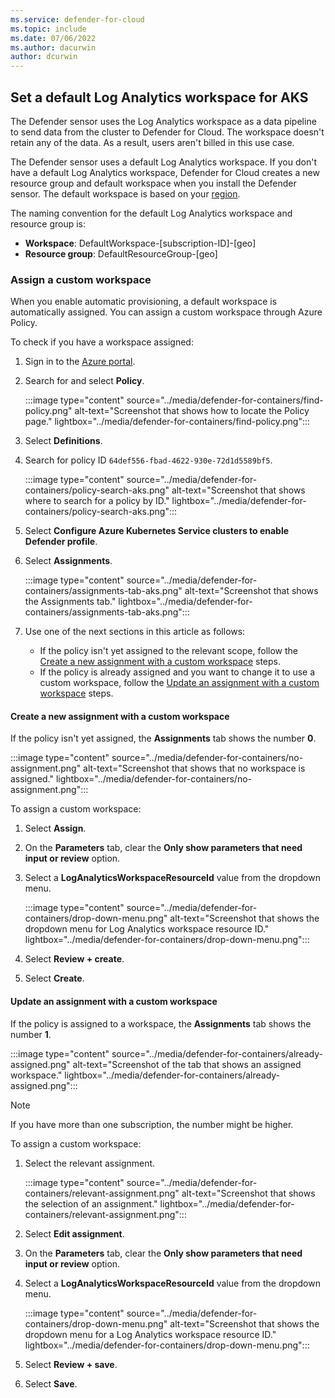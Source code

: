 ```yaml
---
ms.service: defender-for-cloud
ms.topic: include
ms.date: 07/06/2022
ms.author: dacurwin
author: dcurwin
---
```


## Set a default Log Analytics workspace for AKS

The Defender sensor uses the Log Analytics workspace as a data pipeline to send data from the cluster to Defender for Cloud. The workspace doesn't retain any of the data. As a result, users aren't billed in this use case.

The Defender sensor uses a default Log Analytics workspace. If you don't have a default Log Analytics workspace, Defender for Cloud creates a new resource group and default workspace when you install the Defender sensor. The default workspace is based on your [region](../faq-data-collection-agents.yml).

The naming convention for the default Log Analytics workspace and resource group is:

- **Workspace**: DefaultWorkspace-\[subscription-ID]-\[geo]
- **Resource group**: DefaultResourceGroup-\[geo]

### Assign a custom workspace

When you enable automatic provisioning, a default workspace is automatically assigned. You can assign a custom workspace through Azure Policy.

To check if you have a workspace assigned:

1. Sign in to the [Azure portal](https://portal.azure.com).

1. Search for and select **Policy**.

    :::image type="content" source="../media/defender-for-containers/find-policy.png" alt-text="Screenshot that shows how to locate the Policy page." lightbox="../media/defender-for-containers/find-policy.png":::

1. Select **Definitions**.

1. Search for policy ID `64def556-fbad-4622-930e-72d1d5589bf5`.

    :::image type="content" source="../media/defender-for-containers/policy-search-aks.png" alt-text="Screenshot that shows where to search for a policy by ID." lightbox="../media/defender-for-containers/policy-search-aks.png":::

1. Select **Configure Azure Kubernetes Service clusters to enable Defender profile**.

1. Select **Assignments**.

    :::image type="content" source="../media/defender-for-containers/assignments-tab-aks.png" alt-text="Screenshot that shows the Assignments tab." lightbox="../media/defender-for-containers/assignments-tab-aks.png":::

1. Use one of the next sections in this article as follows:

   - If the policy isn't yet assigned to the relevant scope, follow the [Create a new assignment with a custom workspace](#create-a-new-assignment-with-a-custom-workspace) steps.
   - If the policy is already assigned and you want to change it to use a custom workspace, follow the [Update an assignment with a custom workspace](#update-an-assignment-with-a-custom-workspace) steps.

#### Create a new assignment with a custom workspace

If the policy isn't yet assigned, the **Assignments** tab shows the number **0**.

:::image type="content" source="../media/defender-for-containers/no-assignment.png" alt-text="Screenshot that shows that no workspace is assigned." lightbox="../media/defender-for-containers/no-assignment.png":::

To assign a custom workspace:

1. Select **Assign**.

1. On the **Parameters** tab, clear the **Only show parameters that need input or review** option.

1. Select a **LogAnalyticsWorkspaceResourceId** value from the dropdown menu.

   :::image type="content" source="../media/defender-for-containers/drop-down-menu.png" alt-text="Screenshot that shows the dropdown menu for Log Analytics workspace resource ID." lightbox="../media/defender-for-containers/drop-down-menu.png":::

1. Select **Review + create**.

1. Select **Create**.

#### Update an assignment with a custom workspace

If the policy is assigned to a workspace, the **Assignments** tab shows the number **1**.

:::image type="content" source="../media/defender-for-containers/already-assigned.png" alt-text="Screenshot of the tab that shows an assigned workspace." lightbox="../media/defender-for-containers/already-assigned.png":::

> [!NOTE]
> If you have more than one subscription, the number might be higher.

To assign a custom workspace:

1. Select the relevant assignment.

    :::image type="content" source="../media/defender-for-containers/relevant-assignment.png" alt-text="Screenshot that shows the selection of an assignment." lightbox="../media/defender-for-containers/relevant-assignment.png":::

1. Select **Edit assignment**.

1. On the **Parameters** tab, clear the **Only show parameters that need input or review** option.

1. Select a **LogAnalyticsWorkspaceResourceId** value from the dropdown menu.

   :::image type="content" source="../media/defender-for-containers/drop-down-menu.png" alt-text="Screenshot that shows the dropdown menu for a Log Analytics workspace resource ID." lightbox="../media/defender-for-containers/drop-down-menu.png":::

1. Select **Review + save**.

1. Select **Save**.
